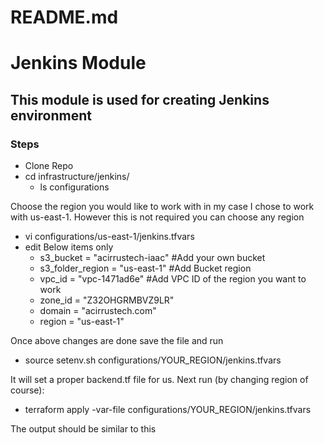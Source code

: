 # README.md

# Jenkins Module
## This module is used for creating Jenkins environment

### Steps
* Clone Repo
* cd infrastructure/jenkins/
    * ls configurations      

Choose the region you would like to work with in my case I chose to work with us-east-1. However this is not required you can choose any region 
* vi configurations/us-east-1/jenkins.tfvars
* edit Below items only
	* s3_bucket                       =   "acirrustech-iaac"         #Add your own bucket
	* s3_folder_region                =   "us-east-1"                #Add Bucket region
	* vpc_id                          =   "vpc-1471ad6e"             #Add VPC ID of the region you want to work
	* zone_id                         =   "Z32OHGRMBVZ9LR"       
	* domain                          =   "acirrustech.com"
	* region                          =   "us-east-1"


Once above changes are done save the file and run 
* source setenv.sh configurations/YOUR_REGION/jenkins.tfvars

It will set a proper backend.tf file for us. Next run (by changing region of course):

* terraform apply -var-file configurations/YOUR_REGION/jenkins.tfvars



The output should be similar to this
